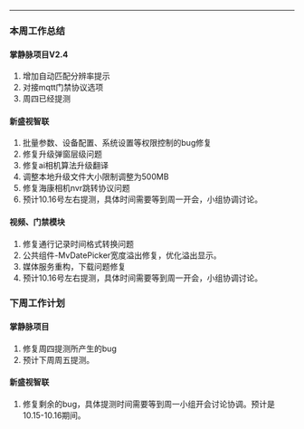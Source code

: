 
---

### 本周工作总结



#### 掌静脉项目V2.4


1. 增加自动匹配分辨率提示
2. 对接mqtt门禁协议选项
3. 周四已经提测

#### 新盛视智联

1. 批量参数、设备配置、系统设置等权限控制的bug修复
2. 修复升级弹窗层级问题
3. 修复ai相机算法升级翻译
4. 调整本地升级文件大小限制调整为500MB
5. 修复海康相机nvr跳转协议问题
6. 预计10.16号左右提测，具体时间需要等到周一开会，小组协调讨论。


#### 视频、门禁模块
1. 修复通行记录时间格式转换问题
2. 公共组件-MvDatePicker宽度溢出修复，优化溢出显示。
3. 媒体服务重构，下载问题修复
4. 预计10.16号左右提测，具体时间需要等到周一开会，小组协调讨论。

### 下周工作计划


#### 掌静脉项目

1. 修复周四提测所产生的bug
2. 预计下周周五提测。

#### 新盛视智联

1. 修复剩余的bug，具体提测时间需要等到周一小组开会讨论协调。预计是10.15-10.16期间。




